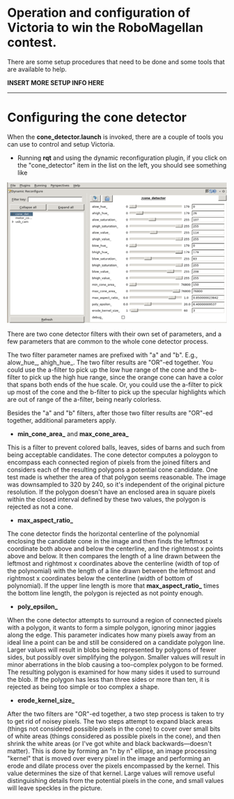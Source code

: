 # Operation and configuration of Victoria to win the RoboMagellan contest.

There are some setup procedures that need to be done and some tools that are available to help.

**INSERT MORE SETUP INFO HERE**

----
# **Configuring the cone detector**
When the **cone_detector.launch** is invoked, there are a couple of tools you can use to control and setup Victoria.

* Running **rqt** and using the dynamic reconfiguration plugin, if you click on the "cone_detector" item in the list on the left, you should see something like

![Dynamic reconfiguration for the cone detector](/doc/rqt_dynamic_configure_cone_detector.png)

There are two cone detector filters with their own set of parameters, and a few parameters that are common to the whole cone detector process.

The two filter parameter names are prefixed with "a" and "b". E.g., alow_hue_, ahigh_hue_. The two filter results are "OR"-ed together. 
You could use the a-filter to pick up the low hue range of the cone and the b-filter to pick up the high hue range, since the orange cone can have a color that spans both ends of the hue scale.
Or, you could use the a-filter to pick up most of the cone and the b-filter to pick up the specular highlights which are out of range of the a-filter, being nearly colorless.

Besides the "a" and "b" filters, after those two filter results are "OR"-ed together, additional parameters apply.

* **min_cone_area_** and **max_cone_area_**

This is a filter to prevent colored balls, leaves, sides of barns and such from being acceptable candidates. 
The cone detector computes a poloygon to encompass each connected region of pixels from the joined filters and considers each of
the resulting polygons a potential cone candidate. One test made is whether the area of that polygon seems reasonable. 
The image was downsampled to 320 by 240, so it's independent of the original picture resolution. 
If the polygon doesn't have an enclosed area in square pixels within the closed interval defined by these two values, the polygon
is rejected as not a cone.

* **max_aspect_ratio_**

The cone detector finds the horizontal centerline of the polynomial enclosing the candidate cone in the image and then finds the leftmost
x coordinate both above and below the centerline, and the rightmost x points above and below. It then compares the length of a line drawn
between the leftmost and rightmost x coordinates above the centerline (width of top of the polynomial) with the length of a line
drawn between the leftmost and rightmost x coordinates below the centerline (width of bottom of polynomial). If the upper line
length is more that **max_aspect_ratio_** times the bottom line length, the polygon is rejected as not pointy enough.

* **poly_epsilon_**

When the cone detector attempts to surround a region of connected pixels with a polygon, it wants to form a simple polygon, ignoring minor
jaggies along the edge. This parameter indicates how many pixels away from an ideal line a point can be and still be considered
on a candidate polygon line. Larger values will result in blobs being represented by polygons of fewer sides, but possibly over
simplifying the polygon. Smaller values will result in minor aberrations in the blob causing a too-complex polygon to be formed.
The resulting polygon is examined for how many sides it used to surround the blob. If the polygon has less than three sides or more than ten,
it is rejected as being too simple or too complex a shape.

* **erode_kernel_size_**

After the two filters are "OR"-ed together, a two step process is taken to try to get rid of noisey pixels. The two steps attempt
to expand black areas (things not considered possible pixels in the cone) to cover over small bits of white areas (things considered
as possible pixels in the cone), and then shrink the white areas (or I've got white and black backwards—doesn't matter). This is done
by forming an "n by n" ellipse, an image processing "kernel" that is moved over every pixel in the image and performing an erode 
and dilate process over the pixels encompassed by the kernel. This value determines the size of that kernel. Large values will
remove useful distinguishing details from the potential pixels in the cone, and small values will leave speckles in the picture.
